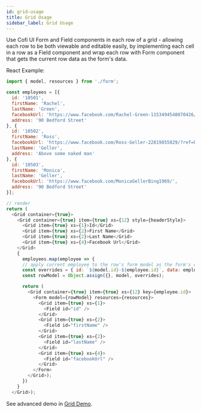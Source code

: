```yaml
---
id: grid-usage
title: Grid Usage
sidebar_label: Grid Usage
---
```


Use Cofi UI Form and Field components in each row of a grid - allowing each row to be both viewable and editable easily, by implementing each cell in a row as a Field component and wrap each row with Form component that gets the current row data as the form's data.

React Example:

```javascript
import { model, resources } from './form';

const employees = [{
  id: '10501',
  firstName: 'Rachel',
  lastName: 'Green',
  facebookUrl: 'https://www.facebook.com/Rachel-Green-1153494548070426/',
  address: '90 Bedford Street'
}, {
  id: '10502',
  firstName: 'Ross',
  facebookUrl: 'https://www.facebook.com/Ross-Geller-22819855829/?ref=br_rs',
  lastName: 'Geller',
  address: 'Above some naked man'
}, {
  id: '10503',
  firstName: 'Monica',
  lastName: 'Geller',
  facebookUrl: 'https://www.facebook.com/MonicaGellerBing1969/',
  address: '90 Bedford Street'
}];

// render 
return (
  <Grid container={true}>
    <Grid container={true} item={true} xs={12} style={headerStyle}>
      <Grid item={true} xs={1}>Id</Grid>
      <Grid item={true} xs={2}>First Name</Grid>
      <Grid item={true} xs={2}>Last Name</Grid>
      <Grid item={true} xs={4}>Facebook Url</Grid>
    </Grid>
    {
      employees.map(employee => {
      // apply current employee to the row's form model as the form's data
      const overrides = { id: `${model.id}-${employee.id}`, data: employee };
      const rowModel = Object.assign({}, model, overrides);

      return (
        <Grid container={true} item={true} xs={12} key={employee.id}>
          <Form model={rowModel} resources={resources}>
            <Grid item={true} xs={1}>
              <Field id="id" />
            </Grid>
            <Grid item={true} xs={2}>
              <Field id="firstName" />
            </Grid>
            <Grid item={true} xs={2}>
              <Field id="lastName" />
            </Grid>
            <Grid item={true} xs={4}>
              <Field id="facebookUrl" />
            </Grid>
          </Form>
        </Grid>);
      })
    }
  </Grid>);
```

See advanced demo in [Grid Demo](https://galhavivi.github.com/cofi/demo-react-form.html#/others/grid-usage/html).